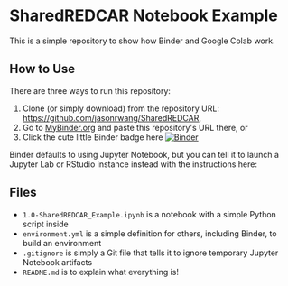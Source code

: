 # SharedREDCAR Notebook Example

This is a simple repository to show how Binder and Google Colab work.

## How to Use

There are three ways to run this repository:

1. Clone (or simply download) from the repository URL: https://github.com/jasonrwang/SharedREDCAR,
2. Go to [MyBinder.org](mybinder.org) and paste this repository's URL there, or
3. Click the cute little Binder badge here [![Binder](https://mybinder.org/badge_logo.svg)](https://mybinder.org/v2/gh/jasonrwang/SharedREDCAR/master)

Binder defaults to using Jupyter Notebook, but you can tell it to launch a Jupyter Lab or RStudio instance instead with the instructions here: 

## Files

- `1.0-SharedREDCAR_Example.ipynb` is a notebook with a simple Python script inside
- `environment.yml` is a simple definition for others, including Binder, to build an environment
- `.gitignore` is simply a Git file that tells it to ignore temporary Jupyter Notebook artifacts
- `README.md` is to explain what everything is!